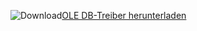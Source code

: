![Download](../ssms/media/download-icon.png)[OLE DB-Treiber herunterladen](../connect/oledb/download-oledb-driver-for-sql-server.md)
